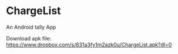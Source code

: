 # ChargeList
An Android tally App

Download apk file: https://www.dropbox.com/s/631a3fy1m2azk0u/ChargeList.apk?dl=0

